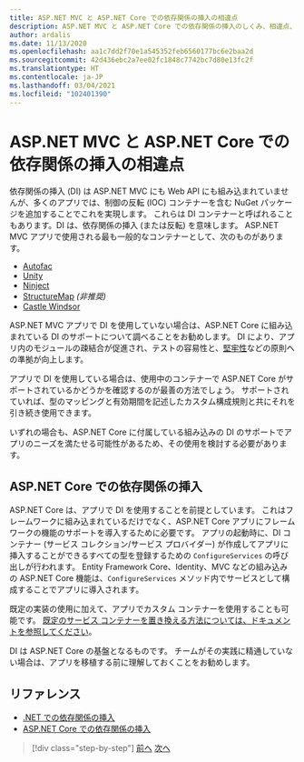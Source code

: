 ```yaml
---
title: ASP.NET MVC と ASP.NET Core での依存関係の挿入の相違点
description: ASP.NET MVC と ASP.NET Core での依存関係の挿入のしくみ、相違点、ASP.NET MVC から ASP.NET Core への移行方法について説明します。
author: ardalis
ms.date: 11/13/2020
ms.openlocfilehash: aa1c7dd2f70e1a545352feb6560177bc6e2baa2d
ms.sourcegitcommit: 42d436ebc2a7ee02fc1848c7742bc7d80e13fc2f
ms.translationtype: HT
ms.contentlocale: ja-JP
ms.lasthandoff: 03/04/2021
ms.locfileid: "102401390"
---
```

# <a name="dependency-injection-differences-between-aspnet-mvc-and-aspnet-core"></a>ASP.NET MVC と ASP.NET Core での依存関係の挿入の相違点

依存関係の挿入 (DI) は ASP.NET MVC にも Web API にも組み込まれていませんが、多くのアプリでは、制御の反転 (IOC) コンテナーを含む NuGet パッケージを追加することでこれを実現します。 これらは DI コンテナーと呼ばれることもあります。DI は、依存関係の挿入 (または反転) を意味します。 ASP.NET MVC アプリで使用される最も一般的なコンテナーとして、次のものがあります。

- [Autofac](https://www.autofac.org/)
- [Unity](https://unitycontainer.github.io/)
- [Ninject](http://www.ninject.org/)
- [StructureMap](http://structuremap.github.io/) *(非推奨)*
- [Castle Windsor](http://www.castleproject.org/projects/windsor/)

ASP.NET MVC アプリで DI を使用していない場合は、ASP.NET Core に組み込まれている DI のサポートについて調べることをお勧めします。 DI により、アプリ内のモジュールの疎結合が促進され、テストの容易性と、[堅牢性](https://www.weeklydevtips.com/episodes/047)などの原則への準拠が向上します。

アプリで DI を使用している場合は、使用中のコンテナーで ASP.NET Core がサポートされているかどうかを確認するのが最善の方法でしょう。 サポートされていれば、型のマッピングと有効期間を記述したカスタム構成規則と共にそれを引き続き使用できます。

いずれの場合も、ASP.NET Core に付属している組み込みの DI のサポートでアプリのニーズを満たせる可能性があるため、その使用を検討する必要があります。

## <a name="dependency-injection-in-aspnet-core"></a>ASP.NET Core での依存関係の挿入

ASP.NET Core は、アプリで DI を使用することを前提としています。 これはフレームワークに組み込まれているだけでなく、ASP.NET Core アプリにフレームワークの機能のサポートを導入するために必要です。 アプリの起動時に、DI コンテナー (サービス コレクション/サービス プロバイダー) が作成してアプリに挿入することができるすべての型を登録するための `ConfigureServices` の呼び出しが行われます。 Entity Framework Core、Identity、MVC などの組み込みの ASP.NET Core 機能は、`ConfigureServices` メソッド内でサービスとして構成することでアプリに導入されます。

既定の実装の使用に加えて、アプリでカスタム コンテナーを使用することも可能です。 [既定のサービス コンテナーを置き換える方法については、ドキュメントを参照してください](../../core/extensions/dependency-injection-guidelines.md#default-service-container-replacement)。

DI は ASP.NET Core の基盤となるものです。 チームがその実践に精通していない場合は、アプリを移植する前に理解しておくことをお勧めします。

## <a name="references"></a>リファレンス

- [.NET での依存関係の挿入](../../core/extensions/dependency-injection.md)
- [ASP.NET Core での依存関係の挿入](/aspnet/core/fundamentals/dependency-injection)

>[!div class="step-by-step"]
>[前へ](serving-static-files.md)
>[次へ](middleware-modules-handlers.md)
